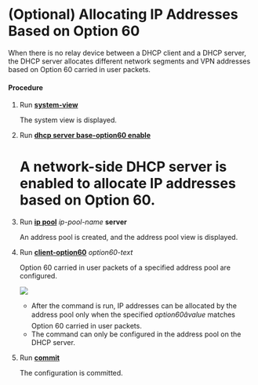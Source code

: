 (Optional) Allocating IP Addresses Based on Option 60
=====================================================

When there is no relay device between a DHCP client and a DHCP server, the DHCP server allocates different network segments and VPN addresses based on Option 60 carried in user packets.

#### Procedure

1. Run [**system-view**](cmdqueryname=system-view)
   
   
   
   The system view is displayed.
2. Run [**dhcp server base-option60 enable**](cmdqueryname=dhcp+server+base-option60+enable)
   
   
   
   # A network-side DHCP server is enabled to allocate IP addresses based on Option 60.
3. Run [**ip pool**](cmdqueryname=ip+pool) *ip-pool-name* **server**
   
   
   
   An address pool is created, and the address pool view is displayed.
4. Run [**client-option60**](cmdqueryname=client-option60) *option60-text*
   
   
   
   Option 60 carried in user packets of a specified address pool are configured.
   
   
   
   ![](../../../../public_sys-resources/note_3.0-en-us.png) 
   * After the command is run, IP addresses can be allocated by the address pool only when the specified *option60âvalue* matches Option 60 carried in user packets.
   * The command can only be configured in the address pool on the DHCP server.
5. Run [**commit**](cmdqueryname=commit)
   
   
   
   The configuration is committed.